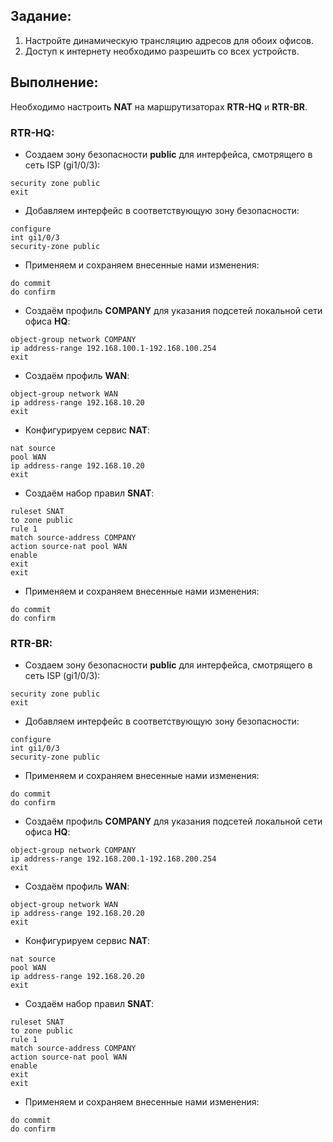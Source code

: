 ## Задание:
1) Настройте динамическую трансляцию адресов для обоих офисов. 
2) Доступ к интернету необходимо разрешить со всех устройств.
## Выполнение:

Необходимо настроить **NAT** на маршрутизаторах **RTR-HQ** и **RTR-BR**.

### RTR-HQ:
- Создаем зону безопасности **public** для интерфейса, смотрящего в сеть ISP (gi1/0/3):
```
security zone public
exit
```
- Добавляем интерфейс в соответствующую зону безопасности:
```
configure
int gi1/0/3
security-zone public
```
- Применяем и сохраняем внесенные нами изменения:
```
do commit
do confirm
```
- Создаём профиль **COMPANY** для указания подсетей локальной сети офиса **HQ**:
```
object-group network COMPANY
ip address-range 192.168.100.1-192.168.100.254
exit
```
- Создаём профиль **WAN**:
```
object-group network WAN
ip address-range 192.168.10.20
exit
```
- Конфигурируем сервис **NAT**:
```
nat sourсe
pool WAN
ip address-range 192.168.10.20
exit
```
- Создаём набор правил **SNAT**:
```
ruleset SNAT
to zone public
rule 1
match source-address COMPANY
action source-nat pool WAN
enable
exit
exit
```
-  Применяем и сохраняем внесенные нами изменения:
```
do commit
do confirm
```
### RTR-BR:
- Создаем зону безопасности **public** для интерфейса, смотрящего в сеть ISP (gi1/0/3):
```
security zone public
exit
```
- Добавляем интерфейс в соответствующую зону безопасности:
```
configure
int gi1/0/3
security-zone public
```
- Применяем и сохраняем внесенные нами изменения:
```
do commit
do confirm
```
- Создаём профиль **COMPANY** для указания подсетей локальной сети офиса **HQ**:
```
object-group network COMPANY
ip address-range 192.168.200.1-192.168.200.254
exit
```
- Создаём профиль **WAN**:
```
object-group network WAN
ip address-range 192.168.20.20
exit
```
- Конфигурируем сервис **NAT**:
```
nat sourсe
pool WAN
ip address-range 192.168.20.20
exit
```
- Создаём набор правил **SNAT**:
```
ruleset SNAT
to zone public
rule 1
match source-address COMPANY
action source-nat pool WAN
enable
exit
exit
```
-  Применяем и сохраняем внесенные нами изменения:
```
do commit
do confirm
```